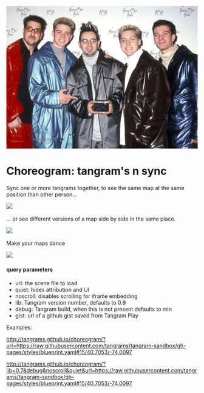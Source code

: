![](imgs/nsync.jpg)

# Choreogram: tangram's n sync

Sync one or more tangrams together, to see the same map at the same position than other person...

![](imgs/01.gif) 

... or see different versions of a map side by side in the same place.

![](imgs/00.gif)

Make your maps dance

![](imgs/02.gif)

#### query parameters

- url: the scene file to load
- quiet: hides attribution and UI
- noscroll: disables scrolling for iframe embedding
- lib: Tangram version number, defaults to 0.9
- debug: Tangram build, when this is not present defaults to min
- gist: url of a github gist saved from Tangram Play

Examples:

http://tangrams.github.io/choreogram/?url=https://raw.githubusercontent.com/tangrams/tangram-sandbox/gh-pages/styles/blueprint.yaml#15/40.7053/-74.0097

http://tangrams.github.io/choreogram/?lib=0.7&debug&noscroll&quiet&url=https://raw.githubusercontent.com/tangrams/tangram-sandbox/gh-pages/styles/blueprint.yaml#15/40.7053/-74.0097
